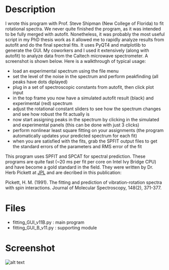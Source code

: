 # Description
I wrote this program with Prof. Steve Shipman (New College of Florida) to fit rotational spectra. We never quite finished the program, as it was intended to be fully merged with autofit. Nonetheless, it was probably the most useful script in my PhD thesis work as it allowed me to rapidly analyze results from autofit and do the final spectral fits. It uses PyQT4 and matplotlib to generate the GUI. My coworkers and I used it extensively (along with autofit) to analyze data from the Caltech microwave spectrometer. A screenshot is shown below. Here is a walkthrough of typical usage:

* load an experimental spectrum using the file menu
* set the level of the noise in the spectrum and perform peakfinding (all peaks have dots diplayed)
* plug in a set of spectroscopic constants from autofit, then click plot input
* in the top frame you now have a simulated autofit result (black) and experimental (red) spectrum
* adjust the rotational constant sliders to see how the spectrum changes and see how robust the fit actually is
* now start assigning peaks in the spectrum by clicking in the simulated and experimental panels (this can be done with just 3 clicks)
* perform nonlinear least square fitting on your assignments (the program automatically updates your predicted spectrum for each fit)
* when you are satisfied with the fits, grab the SPFIT output files to get the standard errors of the parameters and RMS error of the fit


This program uses SPFIT and SPCAT for spectral prediction. These programs are quite fast (~20 ms per fit per core on Intel Ivy Bridge CPU) and have become a gold standard in the field. They were written by Dr. Herb Pickett at [JPL](https://spec.jpl.nasa.gov/) and are decribed in this publication:

Pickett, H. M. (1991). The fitting and prediction of vibration-rotation spectra with spin interactions. Journal of Molecular Spectroscopy, 148(2), 371-377.

# Files

* fitting_GUI_v11B.py : main program
* fitting_GUI_B_v11.py : supporting module

# Screenshot


![alt text](https://github.com/iafinn/science_projects/blob/master/rot_spectra_fitting_GUI/screenshot.png)
